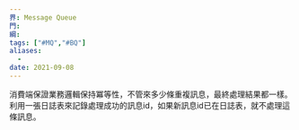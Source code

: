 ```yaml
---
界: Message Queue
門: 
綱: 
tags: ["#MQ","#BQ"]
aliases:
  - 
date: 2021-09-08
---
```


消費端保證業務邏輯保持冪等性，不管來多少條重複訊息，最終處理結果都一樣。利用一張日誌表來記錄處理成功的訊息id，如果新訊息id已在日誌表，就不處理這條訊息。